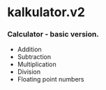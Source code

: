 # kalkulator.v2
### Calculator - basic version.
* Addition
* Subtraction
* Multiplication
* Division
* Floating point numbers


